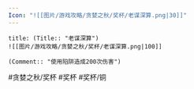 ```yaml
---
Icon: "![[图片/游戏攻略/贪婪之秋/奖杯/老谋深算.png|30]]"
---
```

```ad-common-bronze-trophy
title: (Title:: "老谋深算")
![[图片/游戏攻略/贪婪之秋/奖杯/老谋深算.png|100]]

(Comment:: "使用陷阱造成200次伤害")
```

#贪婪之秋/奖杯 #奖杯 #奖杯/铜
